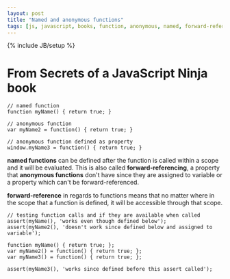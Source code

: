 ```yaml
---
layout: post
title: "Named and anonymous functions"
tags: [js, javascript, books, function, anonymous, named, forward-reference]
---
```

{% include JB/setup %}

# From Secrets of a JavaScript Ninja book
  
	// named function
	function myName() { return true; }

	// anonymous function
	var myName2 = function() { return true; }

	// anonymous function defined as property
	window.myName3 = function() { return true; }
  
__named functions__ can be defined after the function is called within a scope and it will be evaluated. This is also called **forward-referencing**, a property that __anonymous functions__ don't have since they are assigned to variable or a property which can't be forward-referenced.

**forward-reference** in regards to functions means that no matter where in the scope that a function is defined, it will be accessible through that scope.
  
	// testing function calls and if they are available when called
	assert(myName(), 'works even though defined below');
	assert(myName2(), 'doesn't work since defined below and assigned to variable');

	function myName() { return true; };
	var myName2() = function() { return true; };
	var myName3() = function() { return true; };
	
	assert(myName3(), 'works since defined before this assert called');
  

